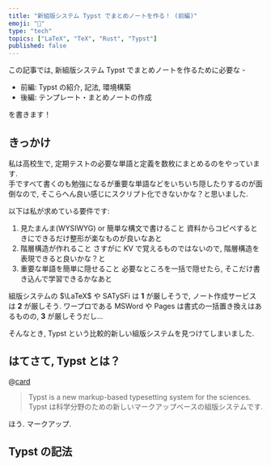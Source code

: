 ```yaml
---
title: "新組版システム Typst でまとめノートを作る！ (前編)"
emoji: "📝"
type: "tech"
topics: ["LaTeX", "TeX", "Rust", "Typst"]
published: false
---
```


この記事では, 新組版システム Typst でまとめノートを作るために必要な -

- 前編: Typst の紹介, 記法, 環境構築
- 後編: テンプレート・まとめノートの作成

を書きます！

## きっかけ

私は高校生で, 定期テストの必要な単語と定義を数枚にまとめるのをやっています.  
手ですべて書くのも勉強になるが重要な単語などをいちいち隠したりするのが面倒なので, そこらへん良い感じにスクリプト化できないかな？と思いました.

以下は私が求めている要件です:

1. 見たまんま(WYSIWYG) or 簡単な構文で書けること
   資料からコピペするときにできるだけ整形が楽なものが良いなあと
1. 階層構造が作れること
   さすがに KV で覚えるものではないので, 階層構造を表現できると良いかな？と
1. 重要な単語を簡単に隠せること
   必要なところを一括で隠せたら, そこだけ書き込んで学習できるかなあと

組版システムの $\LaTeX$ や SATySFi は **1** が厳しそうで, ノート作成サービス は **2** が厳しそう.
ワープロである MSWord や Pages は書式の一括置き換えはあるものの, **3** が厳しそうだし…

そんなとき, Typst という比較的新しい組版システムを見つけてしまいました.

## はてさて, Typst とは？

@[card](https://typst.app/)

> Typst is a new markup-based typesetting system for the sciences.
> Typst は科学分野のための新しいマークアップベースの組版システムです.

ほう. マークアップ.

## Typst の記法
